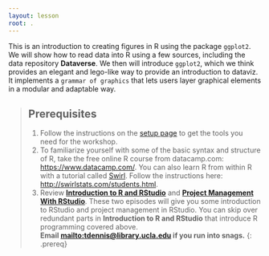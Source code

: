 ```yaml
---
layout: lesson
root: .
---
```


This is an introduction to creating figures in R using the package `ggplot2`. We will show how to read data into R using a few sources, including the data repository **Dataverse**. We then will introduce `ggplot2`, which we think provides an elegant and lego-like way to provide an introduction to dataviz. It implements a `grammar of graphics` that lets users layer graphical elements in a modular and adaptable way.

> ## Prerequisites
>
> 1. Follow the instructions on the [setup page](setup/) to get the tools you need for the workshop.
> 1. To familiarize yourself with some of the basic syntax and structure of R, take the free online R course from datacamp.com:  <https://www.datacamp.com/>. You can also learn R from within R with a tutorial called [Swirl](http://swirlstats.com/).  Follow the instructions here: <http://swirlstats.com/students.html>.
> 3. Review [**Introduction to R and RStudio**](https://ucla-data-archive.github.io/am7-fsci-data-viz/01-rstudio-intro/) and [**Project Management With RStudio**](https://ucla-data-archive.github.io/am7-fsci-data-viz/02-project-intro/). These two episodes will give you some introduction to RStudio and project management in RStudio. You can skip over redundant parts in **Introduction to R and RStudio** that introduce R programming covered above.  
>  **Email <mailto:tdennis@library.ucla.edu> if you run into snags.**
{: .prereq}
